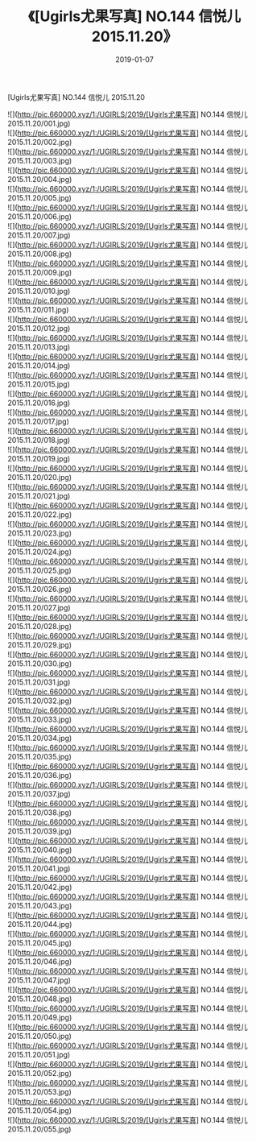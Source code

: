 ﻿---
layout: post
title:  《[Ugirls尤果写真] NO.144 信悦儿 2015.11.20》
date:   2019-01-07
img: http://pic.660000.xyz/1:/UGIRLS/2019/[Ugirls尤果写真] NO.144 信悦儿 2015.11.20/000.jpg
categories: [美女, 清纯, 唯美]
---

[Ugirls尤果写真] NO.144 信悦儿 2015.11.20

 ![](http://pic.660000.xyz/1:/UGIRLS/2019/[Ugirls尤果写真] NO.144 信悦儿 2015.11.20/001.jpg) <br>![](http://pic.660000.xyz/1:/UGIRLS/2019/[Ugirls尤果写真] NO.144 信悦儿 2015.11.20/002.jpg) <br>![](http://pic.660000.xyz/1:/UGIRLS/2019/[Ugirls尤果写真] NO.144 信悦儿 2015.11.20/003.jpg) <br>![](http://pic.660000.xyz/1:/UGIRLS/2019/[Ugirls尤果写真] NO.144 信悦儿 2015.11.20/004.jpg) <br>![](http://pic.660000.xyz/1:/UGIRLS/2019/[Ugirls尤果写真] NO.144 信悦儿 2015.11.20/005.jpg) <br>![](http://pic.660000.xyz/1:/UGIRLS/2019/[Ugirls尤果写真] NO.144 信悦儿 2015.11.20/006.jpg) <br>![](http://pic.660000.xyz/1:/UGIRLS/2019/[Ugirls尤果写真] NO.144 信悦儿 2015.11.20/007.jpg) <br>![](http://pic.660000.xyz/1:/UGIRLS/2019/[Ugirls尤果写真] NO.144 信悦儿 2015.11.20/008.jpg) <br>![](http://pic.660000.xyz/1:/UGIRLS/2019/[Ugirls尤果写真] NO.144 信悦儿 2015.11.20/009.jpg) <br>![](http://pic.660000.xyz/1:/UGIRLS/2019/[Ugirls尤果写真] NO.144 信悦儿 2015.11.20/010.jpg) <br>![](http://pic.660000.xyz/1:/UGIRLS/2019/[Ugirls尤果写真] NO.144 信悦儿 2015.11.20/011.jpg) <br>![](http://pic.660000.xyz/1:/UGIRLS/2019/[Ugirls尤果写真] NO.144 信悦儿 2015.11.20/012.jpg) <br>![](http://pic.660000.xyz/1:/UGIRLS/2019/[Ugirls尤果写真] NO.144 信悦儿 2015.11.20/013.jpg) <br>![](http://pic.660000.xyz/1:/UGIRLS/2019/[Ugirls尤果写真] NO.144 信悦儿 2015.11.20/014.jpg) <br>![](http://pic.660000.xyz/1:/UGIRLS/2019/[Ugirls尤果写真] NO.144 信悦儿 2015.11.20/015.jpg) <br>![](http://pic.660000.xyz/1:/UGIRLS/2019/[Ugirls尤果写真] NO.144 信悦儿 2015.11.20/016.jpg) <br>![](http://pic.660000.xyz/1:/UGIRLS/2019/[Ugirls尤果写真] NO.144 信悦儿 2015.11.20/017.jpg) <br>![](http://pic.660000.xyz/1:/UGIRLS/2019/[Ugirls尤果写真] NO.144 信悦儿 2015.11.20/018.jpg) <br>![](http://pic.660000.xyz/1:/UGIRLS/2019/[Ugirls尤果写真] NO.144 信悦儿 2015.11.20/019.jpg) <br>![](http://pic.660000.xyz/1:/UGIRLS/2019/[Ugirls尤果写真] NO.144 信悦儿 2015.11.20/020.jpg) <br>![](http://pic.660000.xyz/1:/UGIRLS/2019/[Ugirls尤果写真] NO.144 信悦儿 2015.11.20/021.jpg) <br>![](http://pic.660000.xyz/1:/UGIRLS/2019/[Ugirls尤果写真] NO.144 信悦儿 2015.11.20/022.jpg) <br>![](http://pic.660000.xyz/1:/UGIRLS/2019/[Ugirls尤果写真] NO.144 信悦儿 2015.11.20/023.jpg) <br>![](http://pic.660000.xyz/1:/UGIRLS/2019/[Ugirls尤果写真] NO.144 信悦儿 2015.11.20/024.jpg) <br>![](http://pic.660000.xyz/1:/UGIRLS/2019/[Ugirls尤果写真] NO.144 信悦儿 2015.11.20/025.jpg) <br>![](http://pic.660000.xyz/1:/UGIRLS/2019/[Ugirls尤果写真] NO.144 信悦儿 2015.11.20/026.jpg) <br>![](http://pic.660000.xyz/1:/UGIRLS/2019/[Ugirls尤果写真] NO.144 信悦儿 2015.11.20/027.jpg) <br>![](http://pic.660000.xyz/1:/UGIRLS/2019/[Ugirls尤果写真] NO.144 信悦儿 2015.11.20/028.jpg) <br>![](http://pic.660000.xyz/1:/UGIRLS/2019/[Ugirls尤果写真] NO.144 信悦儿 2015.11.20/029.jpg) <br>![](http://pic.660000.xyz/1:/UGIRLS/2019/[Ugirls尤果写真] NO.144 信悦儿 2015.11.20/030.jpg) <br>![](http://pic.660000.xyz/1:/UGIRLS/2019/[Ugirls尤果写真] NO.144 信悦儿 2015.11.20/031.jpg) <br>![](http://pic.660000.xyz/1:/UGIRLS/2019/[Ugirls尤果写真] NO.144 信悦儿 2015.11.20/032.jpg) <br>![](http://pic.660000.xyz/1:/UGIRLS/2019/[Ugirls尤果写真] NO.144 信悦儿 2015.11.20/033.jpg) <br>![](http://pic.660000.xyz/1:/UGIRLS/2019/[Ugirls尤果写真] NO.144 信悦儿 2015.11.20/034.jpg) <br>![](http://pic.660000.xyz/1:/UGIRLS/2019/[Ugirls尤果写真] NO.144 信悦儿 2015.11.20/035.jpg) <br>![](http://pic.660000.xyz/1:/UGIRLS/2019/[Ugirls尤果写真] NO.144 信悦儿 2015.11.20/036.jpg) <br>![](http://pic.660000.xyz/1:/UGIRLS/2019/[Ugirls尤果写真] NO.144 信悦儿 2015.11.20/037.jpg) <br>![](http://pic.660000.xyz/1:/UGIRLS/2019/[Ugirls尤果写真] NO.144 信悦儿 2015.11.20/038.jpg) <br>![](http://pic.660000.xyz/1:/UGIRLS/2019/[Ugirls尤果写真] NO.144 信悦儿 2015.11.20/039.jpg) <br>![](http://pic.660000.xyz/1:/UGIRLS/2019/[Ugirls尤果写真] NO.144 信悦儿 2015.11.20/040.jpg) <br>![](http://pic.660000.xyz/1:/UGIRLS/2019/[Ugirls尤果写真] NO.144 信悦儿 2015.11.20/041.jpg) <br>![](http://pic.660000.xyz/1:/UGIRLS/2019/[Ugirls尤果写真] NO.144 信悦儿 2015.11.20/042.jpg) <br>![](http://pic.660000.xyz/1:/UGIRLS/2019/[Ugirls尤果写真] NO.144 信悦儿 2015.11.20/043.jpg) <br>![](http://pic.660000.xyz/1:/UGIRLS/2019/[Ugirls尤果写真] NO.144 信悦儿 2015.11.20/044.jpg) <br>![](http://pic.660000.xyz/1:/UGIRLS/2019/[Ugirls尤果写真] NO.144 信悦儿 2015.11.20/045.jpg) <br>![](http://pic.660000.xyz/1:/UGIRLS/2019/[Ugirls尤果写真] NO.144 信悦儿 2015.11.20/046.jpg) <br>![](http://pic.660000.xyz/1:/UGIRLS/2019/[Ugirls尤果写真] NO.144 信悦儿 2015.11.20/047.jpg) <br>![](http://pic.660000.xyz/1:/UGIRLS/2019/[Ugirls尤果写真] NO.144 信悦儿 2015.11.20/048.jpg) <br>![](http://pic.660000.xyz/1:/UGIRLS/2019/[Ugirls尤果写真] NO.144 信悦儿 2015.11.20/049.jpg) <br>![](http://pic.660000.xyz/1:/UGIRLS/2019/[Ugirls尤果写真] NO.144 信悦儿 2015.11.20/050.jpg) <br>![](http://pic.660000.xyz/1:/UGIRLS/2019/[Ugirls尤果写真] NO.144 信悦儿 2015.11.20/051.jpg) <br>![](http://pic.660000.xyz/1:/UGIRLS/2019/[Ugirls尤果写真] NO.144 信悦儿 2015.11.20/052.jpg) <br>![](http://pic.660000.xyz/1:/UGIRLS/2019/[Ugirls尤果写真] NO.144 信悦儿 2015.11.20/053.jpg) <br>![](http://pic.660000.xyz/1:/UGIRLS/2019/[Ugirls尤果写真] NO.144 信悦儿 2015.11.20/054.jpg) <br>![](http://pic.660000.xyz/1:/UGIRLS/2019/[Ugirls尤果写真] NO.144 信悦儿 2015.11.20/055.jpg) <br>